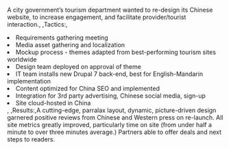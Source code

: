 A city government’s tourism department wanted to re-design its Chinese website, to increase engagement, and facilitate provider/tourist interaction., ,Tactics:,<li>Requirements gathering meeting</li><li>Media asset gathering and localization</li><li>Mockup process - themes adapted from best-performing tourism sites worldwide</li><li>Design team deployed on approval of theme</li><li>IT team installs new Drupal 7 back-end, best for English-Mandarin implementation</li><li>Content optimized for China SEO and implemented</li><li>Integration for 3rd party advertising, Chinese social media, sign-up</li><li>Site cloud-hosted in China</li>, ,Results:,A cutting-edge, parralax layout, dynamic, picture-driven design garnered positive reviews from Chinese and Western press on re-launch. All site metrics greatly improved, particularly time on site (from under half a minute to over three minutes average.) Partners able to offer deals and next steps to readers. 